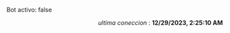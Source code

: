 <p>Bot activo: false</p>
<p align="right"><i>ultima coneccion</i> : <b>12/29/2023, 2:25:10 AM</b></p>


